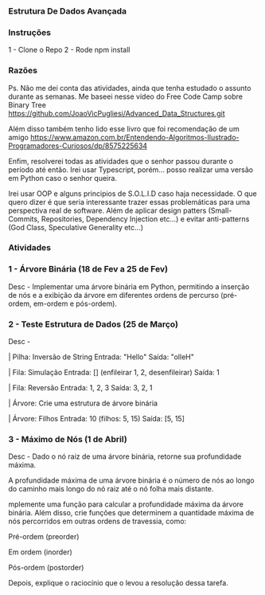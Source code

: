 ### Estrutura De Dados Avançada

### Instruções

1 - Clone o Repo
2 - Rode npm install

### Razões

Ps. Não me dei conta das atividades, ainda que tenha estudado o assunto durante as semanas. Me baseei nesse vídeo do Free Code Camp sobre Binary Tree
https://github.com/JoaoVicPugliesi/Advanced_Data_Structures.git

Além disso também tenho lido esse livro que foi recomendação de um amigo
https://www.amazon.com.br/Entendendo-Algoritmos-Ilustrado-Programadores-Curiosos/dp/8575225634

Enfim, resolverei todas as atividades que o senhor passou durante o período até então.
Irei usar Typescript, porém... posso realizar uma versão em Python caso o senhor queira.

Irei usar OOP e alguns principios de S.O.L.I.D caso haja necessidade. O que quero dizer é que seria interessante trazer essas problemáticas para uma perspectiva real de software. Além de aplicar design patters (Small-Commits, Repositories, Dependency Injection etc...) e evitar anti-patterns (God Class, Speculative Generality etc...)

### Atividades

### 1 - Árvore Binária (18 de Fev a 25 de Fev)

Desc - Implementar uma árvore binária em Python, permitindo a inserção de nós e a exibição da árvore em diferentes ordens de percurso (pré-ordem, em-ordem e pós-ordem).

### 2 - Teste Estrutura de Dados (25 de Março)

Desc - 

| Pilha: Inversão de String
Entrada: "Hello"
Saída: "olleH"

| Fila: Simulação
Entrada: [] (enfileirar 1, 2, desenfileirar)
Saída: 1

| Fila: Reversão
Entrada: 1, 2, 3
Saída: 3, 2, 1

| Árvore: Crie uma estrutura de árvore binária

| Árvore: Filhos
Entrada: 10 (filhos: 5, 15)
Saída: [5, 15]

### 3 - Máximo de Nós (1 de Abril)

Desc - Dado o nó raiz de uma árvore binária, retorne sua profundidade máxima.

A profundidade máxima de uma árvore binária é o número de nós ao longo do caminho mais longo do nó raiz até o nó folha mais distante.

mplemente uma função para calcular a profundidade máxima da árvore binária. Além disso, crie funções que determinem a quantidade máxima de nós percorridos em outras ordens de travessia, como:

Pré-ordem (preorder)

Em ordem (inorder)

Pós-ordem (postorder)

Depois, explique o raciocínio que o levou a resolução dessa tarefa.